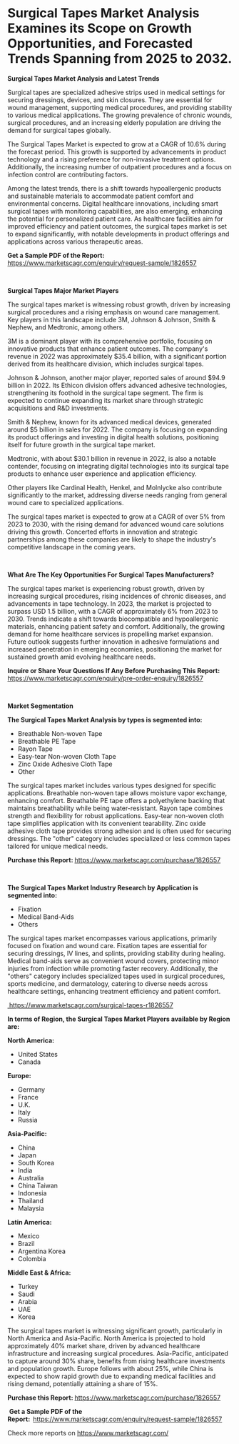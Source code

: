 <p><h1>Surgical Tapes Market Analysis Examines its Scope on Growth Opportunities, and Forecasted Trends Spanning from 2025 to 2032.</h1></p><p><strong>Surgical Tapes Market Analysis and Latest Trends</strong></p>
<p><p>Surgical tapes are specialized adhesive strips used in medical settings for securing dressings, devices, and skin closures. They are essential for wound management, supporting medical procedures, and providing stability to various medical applications. The growing prevalence of chronic wounds, surgical procedures, and an increasing elderly population are driving the demand for surgical tapes globally.</p><p>The Surgical Tapes Market is expected to grow at a CAGR of 10.6% during the forecast period. This growth is supported by advancements in product technology and a rising preference for non-invasive treatment options. Additionally, the increasing number of outpatient procedures and a focus on infection control are contributing factors. </p><p>Among the latest trends, there is a shift towards hypoallergenic products and sustainable materials to accommodate patient comfort and environmental concerns. Digital healthcare innovations, including smart surgical tapes with monitoring capabilities, are also emerging, enhancing the potential for personalized patient care. As healthcare facilities aim for improved efficiency and patient outcomes, the surgical tapes market is set to expand significantly, with notable developments in product offerings and applications across various therapeutic areas.</p></p>
<p><strong>Get a Sample PDF of the Report:&nbsp;</strong> <a href="https://www.marketscagr.com/enquiry/request-sample/1826557?utm_campaign=2892&utm_medium=2&utm_source=Github&utm_content=ia&utm_term=04042025&utm_id=surgical-tapes">https://www.marketscagr.com/enquiry/request-sample/1826557</a></p>
<p>&nbsp;</p>
<p><strong>Surgical Tapes Major Market Players</strong></p>
<p><p>The surgical tapes market is witnessing robust growth, driven by increasing surgical procedures and a rising emphasis on wound care management. Key players in this landscape include 3M, Johnson & Johnson, Smith & Nephew, and Medtronic, among others. </p><p>3M is a dominant player with its comprehensive portfolio, focusing on innovative products that enhance patient outcomes. The company's revenue in 2022 was approximately $35.4 billion, with a significant portion derived from its healthcare division, which includes surgical tapes.</p><p>Johnson & Johnson, another major player, reported sales of around $94.9 billion in 2022. Its Ethicon division offers advanced adhesive technologies, strengthening its foothold in the surgical tape segment. The firm is expected to continue expanding its market share through strategic acquisitions and R&D investments.</p><p>Smith & Nephew, known for its advanced medical devices, generated around $5 billion in sales for 2022. The company is focusing on expanding its product offerings and investing in digital health solutions, positioning itself for future growth in the surgical tape market.</p><p>Medtronic, with about $30.1 billion in revenue in 2022, is also a notable contender, focusing on integrating digital technologies into its surgical tape products to enhance user experience and application efficiency.</p><p>Other players like Cardinal Health, Henkel, and Molnlycke also contribute significantly to the market, addressing diverse needs ranging from general wound care to specialized applications. </p><p>The surgical tapes market is expected to grow at a CAGR of over 5% from 2023 to 2030, with the rising demand for advanced wound care solutions driving this growth. Concerted efforts in innovation and strategic partnerships among these companies are likely to shape the industry's competitive landscape in the coming years.</p></p>
<p>&nbsp;</p>
<p><strong>What Are The Key Opportunities For Surgical Tapes Manufacturers?</strong></p>
<p><p>The surgical tapes market is experiencing robust growth, driven by increasing surgical procedures, rising incidences of chronic diseases, and advancements in tape technology. In 2023, the market is projected to surpass USD 1.5 billion, with a CAGR of approximately 6% from 2023 to 2030. Trends indicate a shift towards biocompatible and hypoallergenic materials, enhancing patient safety and comfort. Additionally, the growing demand for home healthcare services is propelling market expansion. Future outlook suggests further innovation in adhesive formulations and increased penetration in emerging economies, positioning the market for sustained growth amid evolving healthcare needs.</p></p>
<p><strong>Inquire or Share Your Questions If Any Before Purchasing This Report:</strong> <a href="https://www.marketscagr.com/enquiry/pre-order-enquiry/1826557?utm_campaign=2892&utm_medium=2&utm_source=Github&utm_content=ia&utm_term=04042025&utm_id=surgical-tapes">https://www.marketscagr.com/enquiry/pre-order-enquiry/1826557</a></p>
<p>&nbsp;</p>
<p><strong>Market Segmentation</strong></p>
<p><strong>The Surgical Tapes Market Analysis by types is segmented into:</strong></p>
<p><ul><li>Breathable Non-woven Tape</li><li>Breathable PE Tape</li><li>Rayon Tape</li><li>Easy-tear Non-woven Cloth Tape</li><li>Zinc Oxide Adhesive Cloth Tape</li><li>Other</li></ul></p>
<p><p>The surgical tapes market includes various types designed for specific applications. Breathable non-woven tape allows moisture vapor exchange, enhancing comfort. Breathable PE tape offers a polyethylene backing that maintains breathability while being water-resistant. Rayon tape combines strength and flexibility for robust applications. Easy-tear non-woven cloth tape simplifies application with its convenient tearability. Zinc oxide adhesive cloth tape provides strong adhesion and is often used for securing dressings. The "other" category includes specialized or less common tapes tailored for unique medical needs.</p></p>
<p><strong>Purchase this Report:&nbsp;</strong><a href="https://www.marketscagr.com/purchase/1826557?utm_campaign=2892&utm_medium=2&utm_source=Github&utm_content=ia&utm_term=04042025&utm_id=surgical-tapes">https://www.marketscagr.com/purchase/1826557</a></p>
<p>&nbsp;</p>
<p><strong>The Surgical Tapes Market Industry Research by Application is segmented into:</strong></p>
<p><ul><li>Fixation</li><li>Medical Band-Aids</li><li>Others</li></ul></p>
<p><p>The surgical tapes market encompasses various applications, primarily focused on fixation and wound care. Fixation tapes are essential for securing dressings, IV lines, and splints, providing stability during healing. Medical band-aids serve as convenient wound covers, protecting minor injuries from infection while promoting faster recovery. Additionally, the "others" category includes specialized tapes used in surgical procedures, sports medicine, and dermatology, catering to diverse needs across healthcare settings, enhancing treatment efficiency and patient comfort.</p></p>
<p><a href="https://www.marketscagr.com/surgical-tapes-r1826557?utm_campaign=2892&utm_medium=2&utm_source=Github&utm_content=ia&utm_term=04042025&utm_id=surgical-tapes">&nbsp;https://www.marketscagr.com/surgical-tapes-r1826557</a></p>
<p><strong>In terms of Region, the Surgical Tapes Market Players available by Region are:</strong></p>
<p>
    <p> <strong> North America: </strong>
        <ul>
            <li>United States</li>
            <li>Canada</li>
        </ul>
        </p> 
    <p> <strong> Europe: </strong>
        <ul>
            <li>Germany</li>
            <li>France</li>
            <li>U.K.</li>
            <li>Italy</li>
            <li>Russia</li>
        </ul>
        </p> 
    <p> <strong> Asia-Pacific: </strong>
        <ul>
            <li>China</li>
            <li>Japan</li>
            <li>South Korea</li>
            <li>India</li>
            <li>Australia</li>
            <li>China Taiwan</li>
            <li>Indonesia</li>
            <li>Thailand</li>
            <li>Malaysia</li>
        </ul>
        </p> 
    <p> <strong> Latin America: </strong>
        <ul>
            <li>Mexico</li>
            <li>Brazil</li>
            <li>Argentina Korea</li>
            <li>Colombia</li>
        </ul>
        </p> 
    <p> <strong> Middle East & Africa: </strong>
        <ul>
            <li>Turkey</li>
            <li>Saudi</li>
            <li>Arabia</li>
            <li>UAE</li>
            <li>Korea</li>
        </ul>
    </p>
    </p>
<p><p>The surgical tapes market is witnessing significant growth, particularly in North America and Asia-Pacific. North America is projected to hold approximately 40% market share, driven by advanced healthcare infrastructure and increasing surgical procedures. Asia-Pacific, anticipated to capture around 30% share, benefits from rising healthcare investments and population growth. Europe follows with about 25%, while China is expected to show rapid growth due to expanding medical facilities and rising demand, potentially attaining a share of 15%.</p></p>
<p><strong>Purchase this Report: </strong><a href="https://www.marketscagr.com/purchase/1826557?utm_campaign=2892&utm_medium=2&utm_source=Github&utm_content=ia&utm_term=04042025&utm_id=surgical-tapes">https://www.marketscagr.com/purchase/1826557</a></p>
<p>&nbsp;<strong>Get a Sample PDF of the Report:&nbsp;&nbsp;</strong><a href="https://www.marketscagr.com/enquiry/request-sample/1826557?utm_campaign=2892&utm_medium=2&utm_source=Github&utm_content=ia&utm_term=04042025&utm_id=surgical-tapes">https://www.marketscagr.com/enquiry/request-sample/1826557</a></p>
<p><strong></strong></p>
<p>Check more reports on <a href="https://www.marketscagr.com/?utm_campaign=2892&utm_medium=2&utm_source=Github&utm_content=ia&utm_term=04042025&utm_id=surgical-tapes">https://www.marketscagr.com/</a></p>